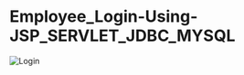 # Employee_Login-Using-JSP_SERVLET_JDBC_MYSQL

![Login](https://user-images.githubusercontent.com/45147588/113608366-1ea7a300-9668-11eb-874b-7ace19de30a9.png)

